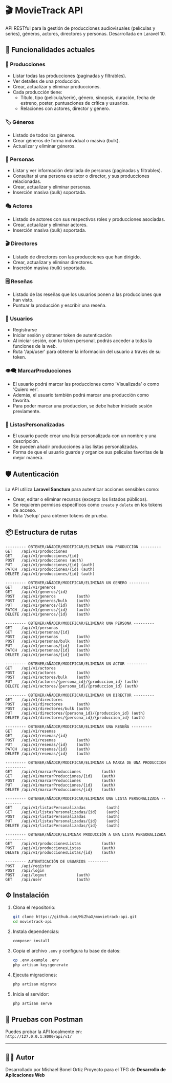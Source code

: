 
# 🎬 MovieTrack API

API RESTful para la gestión de producciones audiovisuales (películas y series), géneros, actores, directores y personas. Desarrollada en Laravel 10.

## 🚀 Funcionalidades actuales

### 📁 Producciones
- Listar todas las producciones (paginadas y filtrables).
- Ver detalles de una producción.
- Crear, actualizar y eliminar producciones.
- Cada producción tiene:
  - Título, tipo (película/serie), género, sinopsis, duración, fecha de estreno, poster, puntuaciones de crítica y usuarios.
  - Relaciones con actores, director y género.

### 🏷️ Géneros
- Listado de todos los géneros.
- Crear géneros de forma individual o masiva (bulk).
- Actualizar y eliminar géneros.

### 👥 Personas
- Listar y ver información detallada de personas (paginadas y filtrables).
- Consultar si una persona es actor o director, y sus producciones relacionadas.
- Crear, actualizar y eliminar personas.
- Inserción masiva (bulk) soportada.

### 🎭 Actores
- Listado de actores con sus respectivos roles y producciones asociadas.
- Crear, actualizar y eliminar actores.
- Inserción masiva (bulk) soportada.

### 🎬 Directores
- Listado de directores con las producciones que han dirigido.
- Crear, actualizar y eliminar directores.
- Inserción masiva (bulk) soportada.

### 🗒️ Reseñas
- Listado de las reseñas que los usuarios ponen a las producciones que han visto.
- Puntuar la producción y escribir una reseña.

### 👤 Usuarios
- Registrarse
- Iniciar sesión y obtener token de autenticación
- Al iniciar sesión, con tu token personal, podrás acceder a todas la funciones de la web.
- Ruta '/api/user' para obtener la información del usuario a través de su token.

### 👁️‍🗨️ MarcarProducciones
- El usuario podrá marcar las producciones como 'Visualizada' o como 'Quiero ver'.
- Además, el usuario también podrá marcar una producción como favorita.
- Para poder marcar una produccion, se debe haber iniciado sesión previamente.

### 📑 ListasPersonalizadas
- El usuario puede crear una lista personalizada con un nombre y una descripción.
- Se pueden añadir producciones a las listas personalizadas.
- Forma de que el usuario guarde y organice sus peliculas favoritas de la mejor manera.

## 🛡️ Autenticación

La API utiliza **Laravel Sanctum** para autenticar acciones sensibles como:
- Crear, editar o eliminar recursos (excepto los listados públicos).
- Se requieren permisos específicos como `create` y `delete` en los tokens de acceso.
- Ruta '/setup' para obtener tokens de prueba.

## 📦 Estructura de rutas

```
--------- OBTENER/AÑADIR/MODIFICAR/ELIMINAR UNA PRODUCCIÓN ---------
GET    /api/v1/producciones
GET    /api/v1/producciones/{id}
POST   /api/v1/producciones (auth)
PUT    /api/v1/producciones/{id} (auth)
PATCH  /api/v1/producciones/{id} (auth)
DELETE /api/v1/producciones/{id} (auth)

--------- OBTENER/AÑADIR/MODIFICAR/ELIMINAR UN GENERO ---------
GET    /api/v1/generos
GET    /api/v1/generos/{id}
POST   /api/v1/generos         (auth)
POST   /api/v1/generos/bulk    (auth)
PUT    /api/v1/generos/{id}    (auth)
PATCH  /api/v1/generos/{id}    (auth)
DELETE /api/v1/generos/{id}    (auth)

--------- OBTENER/AÑADIR/MODIFICAR/ELIMINAR UNA PERSONA ---------
GET    /api/v1/personas
GET    /api/v1/personas/{id}
POST   /api/v1/personas        (auth)
POST   /api/v1/personas/bulk   (auth)
PUT    /api/v1/personas/{id}   (auth)
PATCH  /api/v1/personas/{id}   (auth)
DELETE /api/v1/personas/{id}   (auth)

--------- OBTENER/AÑADIR/MODIFICAR/ELIMINAR UN ACTOR ---------
GET    /api/v1/actores
POST   /api/v1/actores         (auth)
POST   /api/v1/actores/bulk    (auth)
PUT    /api/v1/actores/{persona_id}/{produccion_id} (auth)
DELETE /api/v1/actores/{persona_id}/{produccion_id} (auth)

--------- OBTENER/AÑADIR/MODIFICAR/ELIMINAR UN DIRECTOR ---------
GET    /api/v1/directores
POST   /api/v1/directores      (auth)
POST   /api/v1/directores/bulk (auth)
PUT    /api/v1/directores/{persona_id}/{produccion_id} (auth)
DELETE /api/v1/directores/{persona_id}/{produccion_id} (auth)

--------- OBTENER/AÑADIR/MODIFICAR/ELIMINAR UNA RESEÑA ---------
GET    /api/v1/resenas
GET    /api/v1/resenas/{id}
POST   /api/v1/resenas         (auth)
PUT    /api/v1/resenas/{id}    (auth)
PATCH  /api/v1/resenas/{id}    (auth)
DELETE /api/v1/resenas/{id}    (auth)

--------- OBTENER/AÑADIR/MODIFICAR/ELIMINAR LA MARCA DE UNA PRODUCCION ---------
GET    /api/v1/marcarProducciones         (auth)
GET    /api/v1/marcarProducciones/{id}    (auth)
POST   /api/v1/marcarProducciones         (auth)
PUT    /api/v1/marcarProducciones/{id}    (auth)
DELETE /api/v1/marcarProducciones/{id}    (auth)

--------- OBTENER/AÑADIR/MODIFICAR/ELIMINAR UNA LISTA PERSONALIZADA ---------
GET    /api/v1/listasPersonalizadas         (auth)
GET    /api/v1/listasPersonalizadas/{id}    (auth)
POST   /api/v1/listasPersonalizadas         (auth)
PUT    /api/v1/listasPersonalizadas/{id}    (auth)
DELETE /api/v1/listasPersonalizadas/{id}    (auth)

--------- OBTENER/AÑADIR/ELIMINAR PRODUCCIÓN A UNA LISTA PERSONALIZADA ---------
GET    /api/v1/produccionesListas         (auth)
POST   /api/v1/produccionesListas         (auth)
DELETE /api/v1/produccionesListas/{id}    (auth)

--------- AUTENTICACIÓN DE USUARIOS ---------
POST   /api/register
POST   /api/login
POST   /api/logout             (auth)
GET    /api/user               (auth)
```

## ⚙️ Instalación

1. Clona el repositorio:
   ```bash
   git clone https://github.com/MiZhaX/movietrack-api.git
   cd movietrack-api
   ```

2. Instala dependencias:
   ```bash
   composer install
   ```

3. Copia el archivo `.env` y configura tu base de datos:
   ```bash
   cp .env.example .env
   php artisan key:generate
   ```

4. Ejecuta migraciones:
   ```bash
   php artisan migrate
   ```

5. Inicia el servidor:
   ```bash
   php artisan serve
   ```

## 🧪 Pruebas con Postman

Puedes probar la API localmente en:  
`http://127.0.0.1:8000/api/v1/`

---

## 🧑‍💻 Autor

Desarrollado por Mishael Bonel Ortiz
Proyecto para el TFG de **Desarrollo de Aplicaciones Web**
